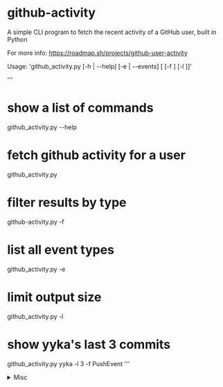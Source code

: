 # github-activity
A simple CLI program to fetch the recent activity of a GitHub user, built in Python

For more info: https://roadmap.sh/projects/github-user-activity

Usage: 'github_activity.py [-h | --help] [-e | --events] [<username> [-f <filter>] [-l <limit>]]'

'''
# show a list of commands
github_activity.py --help

# fetch github activity for a user
github_activity.py <username>

# filter results by type
github-activity.py <username> -f <filter>

# list all event types
github_activity.py -e

# limit output size
github_activity.py <username> -l <limit>

# show yyka's last 3 commits
github_activity.py yyka -l 3 -f PushEvent
'''

<details>
<summary>Misc</summary>
Total time taken: 10h
</details>